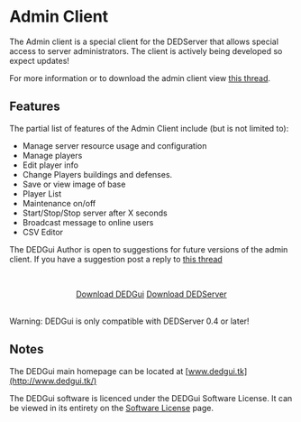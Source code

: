 # Admin Client

The Admin client is a special client for the DEDServer that allows special access to server administrators. The client is actively being developed so expect updates! 

For more information or to download the admin client view [this thread](http://cocdevteam.com/forum/showthread.php?tid=413). 

## Features

The partial list of features of the Admin Client include (but is not limited to):

  * Manage server resource usage and configuration
  * Manage players
  * Edit player info
  * Change Players buildings and defenses.
  * Save or view image of base
  * Player List
  * Maintenance on/off
  * Start/Stop/Stop server after X seconds
  * Broadcast message to online users
  * CSV Editor

The DEDGui Author is open to suggestions for future versions of the admin client. If you have a suggestion post a reply to [this thread](http://cocdevteam.com/forum/showthread.php?tid=413)

<br><center><a href="https://cocdevteam.info/downloads/dedgui/DEDGui-0.4p1-Stable.zip" class="btn btn-primary">Download DEDGui</a> <a href="https://cocdevteam.info/latest.html" class="btn btn-default">Download DEDServer</a></center><br>

Warning: DEDGui is only compatible with DEDServer 0.4 or later!


## Notes

The DEDGui main homepage can be located at [www.dedgui.tk](http://www.dedgui.tk/)

The DEDGui software is licenced under the DEDGui Software License. It can be viewed in its entirety on the [Software License](https://cocdevteam.info/#!software-licences.md#DEDGui) page.
